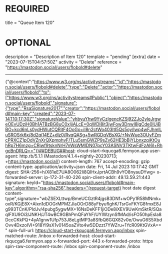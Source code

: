 
# REQUIRED
title = "Queue Item 120"
# OPTIONAL
description = "Description of Item 120"
template = "pending"
[extra]
date = "2023-07-15T04:57:50Z"
activity = "Delete"
reference = "https://mastodon.social/users/flobold#delete"

---
{"@context":"https://www.w3.org/ns/activitystreams","id":"https://mastodon.social/users/flobold#delete","type":"Delete","actor":"https://mastodon.social/users/flobold","to":["https://www.w3.org/ns/activitystreams#Public"],"object":"https://mastodon.social/users/flobold","signature":{"type":"RsaSignature2017","creator":"https://mastodon.social/users/flobold#main-key","created":"2023-07-14T10:17:30Z","signatureValue":"yhbyuYhw9YyCzlgencKZSj92ZJo2yleJrgweOEvUDziH0Bh1ATBzBG8uC0xljiALcE+0qWDI8it3jwFow3DnwI8lgCde0IUiBBO+kcd6nLs0ydHWutCQRitF4OoGo+iI8n2ctWo403ltI5Qs5oy/Iwp4wFJhmlLuSROSrk6x/8d2qi14EZ+dlz0/RvqQASg+5wRGDqVBsXG/+NvWue3OUyFZmcPRXCZ1pOdVZnXrQXpmphvF/TLu5smGWZP9sZv62HE3bBjYLbnxzqiKtOuhRp7H6mzg+CRjwf9tsknNrH7nWsWMIDN07pcY03ASNV3TKtwFdFzAI6l+RhgcBnDRLQ=="}}##DEBUG##host: cloud-start-rkqucga6.fermyon.app
user-agent: http.rb/5.1.1 (Mastodon/4.1.4+nightly-20230713; +https://mastodon.social/)
content-length: 767
accept-encoding: gzip
content-type: application/activity+json
date: Fri, 14 Jul 2023 10:17:42 GMT
digest: SHA-256=h/X81eE7UA8O062Ii8QIHxJprtACBh9vYO8nyauDYwg=
x-forwarded-server: ip-172-31-40-226
spin-client-addr: 49.13.59.21:443
signature: keyId="https://mastodon.social/users/flobold#main-key",algorithm="rsa-sha256",headers="(request-target) host date digest content-type",signature="wbZSEXLttwp/BmeUCGztR4jgsB3DNf+wOPy1R58MNmk+oxR/KGjE8X+Alxn1dDOGrMPMZJlaOOrD88yFbyufIghK/TsrGvFKYG8fmxE8Jg993TCnK/PIdJv/4pubg5ygwMX+16NsDeKFF1jiODe8iXEV9UwKmSktR/SQaqlFXU9Oi3/JNKH/JT4wBC9GBhPmQFaYhF/UYIWzynSfMAd/isFO50hpEsIa8DccCKkPQ+4yA1gnw1Ufp753J8eLgtMP3a8SfbQ6GQX82v0e/OwuG6S5XbdOvv4DxzoIVI+918Yl9sX1v0145oaZVto4w5DDzzt7YWZru+1YcR09KtGVxA=="
spin-full-url: https://cloud-start-rkqucga6.fermyon.app/inbox
spin-matched-route: /inbox
x-forwarded-host: cloud-start-rkqucga6.fermyon.app
x-forwarded-port: 443
x-forwarded-proto: https
spin-raw-component-route: /inbox
spin-component-route: /inbox

